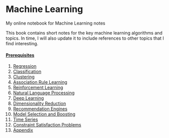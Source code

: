# Machine Learning
My online notebook for Machine Learning notes

This book contains short notes for the key machine learning algorithms and topics. In time, I will also update it to include references to other topics that I find interesting.

#### [Prerequisites](./00-Prerequisites/)


1. [Regression](./01-Regression/)
2. [Classification](./02-Classification/)
3. [Clustering](./03-Clustering/)
4. [Association Rule Learning](./04-AssociationRuleLearning/)
5. [Reinforcement Learning](./05-ReinforcementLearning/)
6. [Natural Language Processing](./06-NaturalLanguageProcessing/)
7. [Deep Learning](./07-DeepLearning/)
8. [Dimensionality Reduction](./08-DimensionalityReduction/)
9. [Recommendation Engines](./09-RecommendationEngines/)
10. [Model Selection and Boosting](./10-ModelSelectionAndBoosting/)
11. [Time Series](./11-TimeSeries/)
12. [Constraint Satisfaction Problems](./12-ConstraintSatisfactionProblems/)
13. [Appendix](./13-Appendix/)